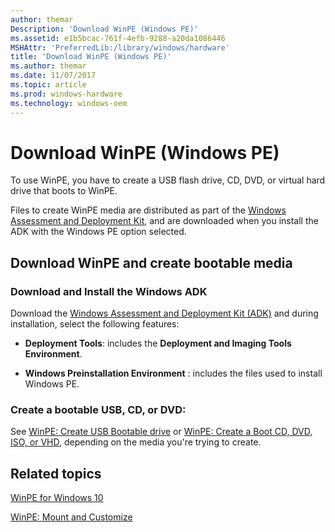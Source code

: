 ```yaml
---
author: themar
Description: 'Download WinPE (Windows PE)'
ms.assetid: e1b5bcac-761f-4efb-9288-a20da1086446
MSHAttr: 'PreferredLib:/library/windows/hardware'
title: 'Download WinPE (Windows PE)'
ms.author: themar
ms.date: 11/07/2017
ms.topic: article
ms.prod: windows-hardware
ms.technology: windows-oem
---
```


# Download WinPE (Windows PE)


To use WinPE, you have to create a USB flash drive, CD, DVD, or virtual hard drive that boots to WinPE.

Files to create WinPE media are distributed as part of the [Windows Assessment and Deployment Kit](http://go.microsoft.com/fwlink/?LinkId=526803), and are downloaded when you install the ADK with the Windows PE option selected.

## Download WinPE and create bootable media

### Download and Install the Windows ADK

Download the [Windows Assessment and Deployment Kit (ADK)](http://go.microsoft.com/fwlink/?LinkId=526803) and during installation, select the following features:

-   **Deployment Tools**: includes the **Deployment and Imaging Tools Environment**.

-   **Windows Preinstallation Environment** : includes the files used to install Windows PE.

### Create a bootable USB, CD, or DVD:


See [WinPE: Create USB Bootable drive](winpe-create-usb-bootable-drive.md) or [WinPE: Create a Boot CD, DVD, ISO, or VHD](winpe-create-a-boot-cd-dvd-iso-or-vhd.md), depending on the media you're trying to create.

## <span id="related_topics"></span>Related topics


[WinPE for Windows 10](winpe-intro.md)

[WinPE: Mount and Customize](winpe-mount-and-customize.md)

 

 






